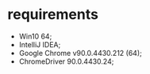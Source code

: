 # requirements
* Win10 64; 
* IntelliJ IDEA;
* Google Chrome v90.0.4430.212 (64);
* ChromeDriver 90.0.4430.24;
